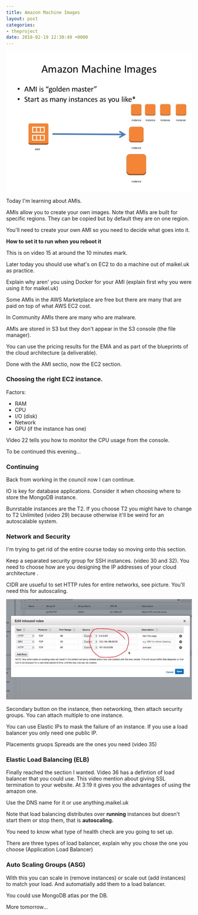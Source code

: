 ```yaml
---
title: Amazon Machine Images
layout: post
categories:
- theproject
date: 2018-02-19 12:30:49 +0000
---
```

![](/uploads/2018/02/19/debian-cloud-building-the-debian-amis-24-638.jpg)

Today I'm learning about AMIs.

AMIs allow you to create your own images. Note that AMIs are built for specific regions. They can be copied but by default they are on one region.

You'll need to create your own AMI so you need to decide what goes into it.

**How to set it to run when you reboot it**

This is on video 15 at around the 10 minutes mark.

Later today you should use what's on EC2 to do a machine out of maikel.uk as practice.

Explain why aren' you using Docker for your AMI (explain first why you were using it for maikel.uk)

Some AMIs in the AWS Marketplace are free but there are many that are paid on top of what AWS EC2 cost.

In Community AMIs there are many who are malware.

AMIs are stored in S3 but they don't appear in the S3 console (the file manager).

You can use the pricing results for the EMA and as part of the blueprints of the cloud architecture (a deliverable).

Done with the AMI sectio, now the EC2 section.

### Choosing the right EC2 instance.

Factors:

* RAM
* CPU
* I/O (disk)
* Network
* GPU (if the instance has one)

Video 22 tells you how to monitor the CPU usage from the console.

To be continued this evening...

### Continuing

Back from working in the council now I can continue. 

IO is key for database applications. Consider it when choosing where to store the MongoDB instance. 

Bunrstable instances are the T2. If you choose T2 you might have to change to T2 Unlimited (video 29) because otherwise it'll be weird for an autoscalable system. 

### Network and Security

I'm trying to get rid of the entire course today so moving onto this section.

Keep a separated security group for SSH instances. (video 30 and 32). You need to choose how are you designing the IP addresses of your cloud architecture .

CIDR are usueful to set HTTP rules for entire networks, see picture. You'll need this for autoscaling. 

![](/uploads/2018/02/19/entirenetworks.JPG)

Secondary button on the instance, then networking, then attach security groups. You can attach multiple to one instance. 

You can use Elastic IPs to mask the failure of an instance. If you use a load balancer you only need one public IP. 

Placements gruops Spreads are the ones you need (video 35)

### Elastic Load Balancing (ELB)

Finally reached the section I wanted. Video 36 has a defintion of load balancer that you could use. This video mention about giving SSL termination to your website. At 3:19 it gives you the advantages of using the amazon one. 

Use the DNS name for it or use anything.maikel.uk

Note that load balancing distributes over **running** instances but doesn't start them or stop them, that is **autoscaling.** 

You need to know what type of health check are you going to set up. 

There are three types of load balancer, explain why you chose the one you choose (Application Load Balancer)

### Auto Scaling Groups (ASG)

With this you can scale in (remove instances) or scale out (add instances) to match your load. And automatially add them to a load balancer. 

You could use MongoDB atlas por the DB. 

More tomorrow...